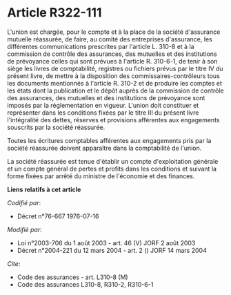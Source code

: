 # Article R322-111

L'union est chargée, pour le compte et à la place de la société d'assurance mutuelle réassurée, de faire, au comité des
entreprises d'assurance, les différentes communications prescrites par l'article L. 310-8 et à la commission de contrôle des
assurances, des mutuelles et des institutions de prévoyance celles qui sont prévues à l'article R. 310-6-1, de tenir à son
siège les livres de comptabilité, registres ou fichiers prévus par le titre IV du présent livre, de mettre à la disposition
des commissaires-contrôleurs tous les documents mentionnés à l'article R. 310-2 et de produire les comptes et les états dont
la publication et le dépôt auprès de la commission de contrôle des assurances, des mutuelles et des institutions de
prévoyance sont imposés par la réglementation en vigueur. L'union doit constituer et représenter dans les conditions fixées
par le titre III du présent livre l'intégralité des dettes, réserves et provisions afférentes aux engagements souscrits par
la société réassurée.

Toutes les écritures comptables afférentes aux engagements pris par la société réassurée doivent apparaître dans la
comptabilité de l'union.

La société réassurée est tenue d'établir un compte d'exploitation générale et un compte général de pertes et profits dans les
conditions et suivant la forme fixées par arrêté du ministre de l'économie et des finances.

**Liens relatifs à cet article**

_Codifié par_:

  - Décret n°76-667 1976-07-16

_Modifié par_:

  - Loi n°2003-706 du 1 août 2003 - art. 46 (V) JORF 2 août 2003
  - Décret n°2004-221 du 12 mars 2004 - art. 2 () JORF 14 mars 2004

_Cite_:

  - Code des assurances - art. L310-8 (M)
  - Code des assurances L310-8, R310-2, R310-6-1
